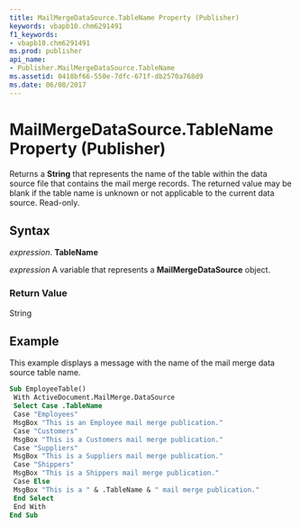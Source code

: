 ```yaml
---
title: MailMergeDataSource.TableName Property (Publisher)
keywords: vbapb10.chm6291491
f1_keywords:
- vbapb10.chm6291491
ms.prod: publisher
api_name:
- Publisher.MailMergeDataSource.TableName
ms.assetid: 0418bf66-550e-7dfc-671f-db2570a768d9
ms.date: 06/08/2017
---
```



# MailMergeDataSource.TableName Property (Publisher)

Returns a  **String** that represents the name of the table within the data source file that contains the mail merge records. The returned value may be blank if the table name is unknown or not applicable to the current data source. Read-only.


## Syntax

 _expression_. **TableName**

 _expression_ A variable that represents a  **MailMergeDataSource** object.


### Return Value

String


## Example

This example displays a message with the name of the mail merge data source table name.


```vb
Sub EmployeeTable() 
 With ActiveDocument.MailMerge.DataSource 
 Select Case .TableName 
 Case "Employees" 
 MsgBox "This is an Employee mail merge publication." 
 Case "Customers" 
 MsgBox "This is a Customers mail merge publication." 
 Case "Suppliers" 
 MsgBox "This is a Suppliers mail merge publication." 
 Case "Shippers" 
 MsgBox "This is a Shippers mail merge publication." 
 Case Else 
 MsgBox "This is a " & .TableName & " mail merge publication." 
 End Select 
 End With 
End Sub
```


